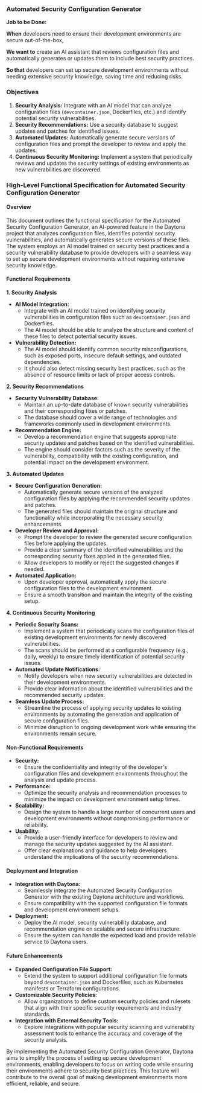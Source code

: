 ### Automated Security Configuration Generator

**Job to be Done:**

**When** developers need to ensure their development environments are secure out-of-the-box,

**We want to** create an AI assistant that reviews configuration files and automatically generates or updates them to include best security practices.

**So that** developers can set up secure development environments without needing extensive security knowledge, saving time and reducing risks.

### Objectives

1. **Security Analysis:** Integrate with an AI model that can analyze configuration files (`devcontainer.json`, Dockerfiles, etc.) and identify potential security vulnerabilities.
2. **Security Recommendations:** Use a security database to suggest updates and patches for identified issues.
3. **Automated Updates:** Automatically generate secure versions of configuration files and prompt the developer to review and apply the updates.
4. **Continuous Security Monitoring:** Implement a system that periodically reviews and updates the security settings of existing environments as new vulnerabilities are discovered.

### High-Level Functional Specification for Automated Security Configuration Generator

#### Overview
This document outlines the functional specification for the Automated Security Configuration Generator, an AI-powered feature in the Daytona project that analyzes configuration files, identifies potential security vulnerabilities, and automatically generates secure versions of these files. The system employs an AI model trained on security best practices and a security vulnerability database to provide developers with a seamless way to set up secure development environments without requiring extensive security knowledge.

#### Functional Requirements

**1. Security Analysis**
- **AI Model Integration:**
  - Integrate with an AI model trained on identifying security vulnerabilities in configuration files such as `devcontainer.json` and Dockerfiles.
  - The AI model should be able to analyze the structure and content of these files to detect potential security issues.
- **Vulnerability Detection:**
  - The AI model should identify common security misconfigurations, such as exposed ports, insecure default settings, and outdated dependencies.
  - It should also detect missing security best practices, such as the absence of resource limits or lack of proper access controls.

**2. Security Recommendations**
- **Security Vulnerability Database:**
  - Maintain an up-to-date database of known security vulnerabilities and their corresponding fixes or patches.
  - The database should cover a wide range of technologies and frameworks commonly used in development environments.
- **Recommendation Engine:**
  - Develop a recommendation engine that suggests appropriate security updates and patches based on the identified vulnerabilities.
  - The engine should consider factors such as the severity of the vulnerability, compatibility with the existing configuration, and potential impact on the development environment.

**3. Automated Updates**
- **Secure Configuration Generation:**
  - Automatically generate secure versions of the analyzed configuration files by applying the recommended security updates and patches.
  - The generated files should maintain the original structure and functionality while incorporating the necessary security enhancements.
- **Developer Review and Approval:**
  - Prompt the developer to review the generated secure configuration files before applying the updates.
  - Provide a clear summary of the identified vulnerabilities and the corresponding security fixes applied in the generated files.
  - Allow developers to modify or reject the suggested changes if needed.
- **Automated Application:**
  - Upon developer approval, automatically apply the secure configuration files to the development environment.
  - Ensure a smooth transition and maintain the integrity of the existing setup.

**4. Continuous Security Monitoring**
- **Periodic Security Scans:**
  - Implement a system that periodically scans the configuration files of existing development environments for newly discovered vulnerabilities.
  - The scans should be performed at a configurable frequency (e.g., daily, weekly) to ensure timely identification of potential security issues.
- **Automated Update Notifications:**
  - Notify developers when new security vulnerabilities are detected in their development environments.
  - Provide clear information about the identified vulnerabilities and the recommended security updates.
- **Seamless Update Process:**
  - Streamline the process of applying security updates to existing environments by automating the generation and application of secure configuration files.
  - Minimize disruption to ongoing development work while ensuring the environments remain secure.

#### Non-Functional Requirements
- **Security:**
  - Ensure the confidentiality and integrity of the developer's configuration files and development environments throughout the analysis and update process.
- **Performance:**
  - Optimize the security analysis and recommendation processes to minimize the impact on development environment setup times.
- **Scalability:**
  - Design the system to handle a large number of concurrent users and development environments without compromising performance or reliability.
- **Usability:**
  - Provide a user-friendly interface for developers to review and manage the security updates suggested by the AI assistant.
  - Offer clear explanations and guidance to help developers understand the implications of the security recommendations.

#### Deployment and Integration
- **Integration with Daytona:**
  - Seamlessly integrate the Automated Security Configuration Generator with the existing Daytona architecture and workflows.
  - Ensure compatibility with the supported configuration file formats and development environment setups.
- **Deployment:**
  - Deploy the AI model, security vulnerability database, and recommendation engine on scalable and secure infrastructure.
  - Ensure the system can handle the expected load and provide reliable service to Daytona users.

#### Future Enhancements
- **Expanded Configuration File Support:**
  - Extend the system to support additional configuration file formats beyond `devcontainer.json` and Dockerfiles, such as Kubernetes manifests or Terraform configurations.
- **Customizable Security Policies:**
  - Allow organizations to define custom security policies and rulesets that align with their specific security requirements and industry standards.
- **Integration with External Security Tools:**
  - Explore integrations with popular security scanning and vulnerability assessment tools to enhance the accuracy and coverage of the security analysis.

By implementing the Automated Security Configuration Generator, Daytona aims to simplify the process of setting up secure development environments, enabling developers to focus on writing code while ensuring their environments adhere to security best practices. This feature will contribute to the overall goal of making development environments more efficient, reliable, and secure.
